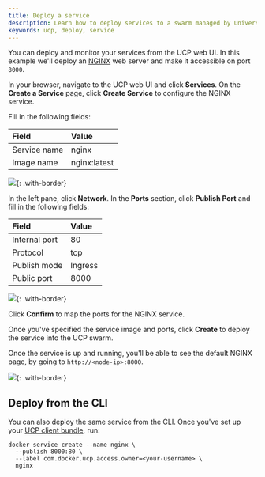 ```yaml
---
title: Deploy a service
description: Learn how to deploy services to a swarm managed by Universal Control Plane.
keywords: ucp, deploy, service
---
```

You can deploy and monitor your services from the UCP web UI. In this example we'll deploy an [NGINX](https://www.nginx.com/) web server and make it accessible on port `8000`.

In your browser, navigate to the UCP web UI and click **Services**. On the **Create a Service** page, click **Create Service** to configure the NGINX service.

Fill in the following fields:

| Field        | Value        |
|:------------ |:------------ |
| Service name | nginx        |
| Image name   | nginx:latest |

![](../../images/deploy-a-service-1.png){: .with-border}

In the left pane, click **Network**. In the **Ports** section, click **Publish Port** and fill in the following fields:

| Field         | Value   |
|:------------- |:------- |
| Internal port | 80      |
| Protocol      | tcp     |
| Publish mode  | Ingress |
| Public port   | 8000    |

![](../../images/deploy-a-service-2.png){: .with-border}

Click **Confirm** to map the ports for the NGINX service.

Once you've specified the service image and ports, click **Create** to deploy the service into the UCP swarm.

Once the service is up and running, you'll be able to see the default NGINX page, by going to `http://<node-ip>:8000`.

![](../../images/deploy-a-service-4.png){: .with-border}

## Deploy from the CLI

You can also deploy the same service from the CLI. Once you've set up your [UCP client bundle](../access-ucp/cli-based-access.md), run:

```none
docker service create --name nginx \
  --publish 8000:80 \
  --label com.docker.ucp.access.owner=<your-username> \
  nginx
```